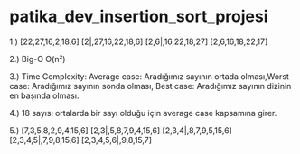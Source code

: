 # patika_dev_insertion_sort_projesi
1.) [22,27,16,2,18,6] 
    [2|,27,16,22,18,6]
    [2,6|,16,22,18,27]
    [2,6,16,18,22,17]
    
2.) Big-O O(n²)

3.) Time Complexity: Average case: Aradığımız sayının ortada olması,Worst case: Aradığımız sayının sonda olması, Best case: Aradığımız sayının dizinin en başında olması.

4.) 18 sayısı ortalarda bir sayı olduğu için average case kapsamına girer.

5.) [7,3,5,8,2,9,4,15,6] 
    [2,3|,5,8,7,9,4,15,6]
    [2,3,4|,8,7,9,5,15,6]
    [2,3,4,5|,7,9,8,15,6]
    [2,3,4,5,6|,9,8,15,7]
